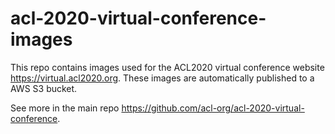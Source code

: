 # acl-2020-virtual-conference-images
This repo contains images used for the ACL2020 virtual conference website https://virtual.acl2020.org.
These images are automatically published to a AWS S3 bucket.

See more in the main repo https://github.com/acl-org/acl-2020-virtual-conference.
